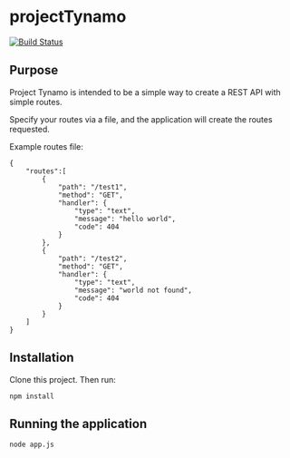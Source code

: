 # projectTynamo

[![Build Status](https://travis-ci.org/notyalca/projectTynamo.svg?branch=master)](https://travis-ci.org/notyalca/projectTynamo)

## Purpose

Project Tynamo is intended to be a simple way to create a REST API with simple routes.

Specify your routes via a file, and the application will create the routes requested.

Example routes file:

    {
        "routes":[
            {
                "path": "/test1",
                "method": "GET",
                "handler": {
                    "type": "text",
                    "message": "hello world",
                    "code": 404
                }
            },
            {
                "path": "/test2",
                "method": "GET",
                "handler": {
                    "type": "text",
                    "message": "world not found",
                    "code": 404
                }
            }
        ]
    }
    
## Installation

Clone this project. Then run:

    npm install

## Running the application

    node app.js